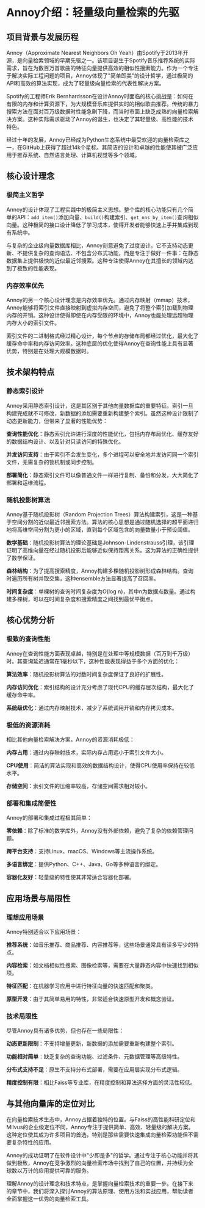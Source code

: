# Annoy介绍：轻量级向量检索的先驱

## 项目背景与发展历程

Annoy（Approximate Nearest Neighbors Oh Yeah）由Spotify于2013年开源，是向量检索领域的早期先驱之一。该项目诞生于Spotify音乐推荐系统的实际需求，旨在为数百万首歌曲的特征向量提供高效的相似性搜索能力。作为一个专注于解决实际工程问题的项目，Annoy体现了"简单即美"的设计哲学，通过极简的API和高效的算法实现，成为了轻量级向量检索的代表性解决方案。

Spotify的工程师Erik Bernhardsson在设计Annoy时面临的核心挑战是：如何在有限的内存和计算资源下，为大规模音乐库提供实时的相似歌曲推荐。传统的暴力搜索方法在面对百万级数据时性能急剧下降，而当时市面上缺乏成熟的向量检索解决方案。这种实际需求驱动了Annoy的诞生，也决定了其轻量级、高性能的技术特色。

经过十年的发展，Annoy已经成为Python生态系统中最受欢迎的向量检索库之一，在GitHub上获得了超过14k个星标。其简洁的设计和卓越的性能使其被广泛应用于推荐系统、自然语言处理、计算机视觉等多个领域。

## 核心设计理念

### 极简主义哲学

Annoy的设计体现了工程实践中的极简主义思想。整个库的核心功能只有几个简单的API：`add_item()`添加向量、`build()`构建索引、`get_nns_by_item()`查询相似向量。这种极简的接口设计降低了学习成本，使得开发者能够快速上手并集成到现有系统中。

与复杂的企业级向量数据库相比，Annoy刻意避免了过度设计。它不支持动态更新、不提供复杂的查询语法、不包含分布式功能，而是专注于做好一件事：在静态数据集上提供极快的近似最近邻搜索。这种专注使得Annoy在其擅长的领域内达到了极致的性能表现。

### 内存效率优先

Annoy的另一个核心设计理念是内存效率优先。通过内存映射（mmap）技术，Annoy能够将索引文件直接映射到虚拟内存空间，避免了将整个索引加载到物理内存的开销。这种设计使得即使在内存受限的环境中，Annoy也能处理远超物理内存大小的索引文件。

索引文件的二进制格式经过精心设计，每个节点的存储布局都经过优化，最大化了缓存命中率和内存访问效率。这种底层的优化使得Annoy在查询性能上具有显著优势，特别是在处理大规模数据时。

## 技术架构特点

### 静态索引设计

Annoy采用静态索引设计，这是其区别于其他向量数据库的重要特征。索引一旦构建完成就不可修改，新数据的添加需要重新构建整个索引。虽然这种设计限制了动态更新能力，但带来了显著的性能优势：

**查询性能优化**：静态索引允许进行深度的性能优化，包括内存布局优化、缓存友好的数据结构设计、以及针对只读访问的特殊优化。

**并发访问支持**：由于索引不会发生变化，多个进程可以安全地并发访问同一个索引文件，无需复杂的锁机制或同步控制。

**部署简化**：静态索引文件可以像普通文件一样进行复制、备份和分发，大大简化了部署和运维流程。

### 随机投影树算法

Annoy基于随机投影树（Random Projection Trees）算法构建索引，这是一种基于空间分割的近似最近邻搜索方法。算法的核心思想是通过随机选择的超平面递归地将高维空间分割为更小的区域，直到每个区域包含的向量数量小于预设阈值。

**数学基础**：随机投影树算法的理论基础是Johnson-Lindenstrauss引理，该引理证明了高维向量在经过随机投影后能够近似保持距离关系。这为算法的正确性提供了数学保证。

**森林结构**：为了提高搜索精度，Annoy构建多棵随机投影树形成森林结构。查询时遍历所有树并取交集，这种ensemble方法显著提高了召回率。

**时间复杂度**：单棵树的查询时间复杂度为O(log n)，其中n为数据点数量。通过构建多棵树，可以在时间复杂度和搜索精度之间找到最优平衡点。

## 核心优势分析

### 极致的查询性能

Annoy在查询性能方面表现卓越，特别是在处理中等规模数据（百万到千万级）时。其查询延迟通常在1毫秒以下，这种性能表现得益于多个方面的优化：

**算法效率**：随机投影树算法的对数时间复杂度保证了良好的扩展性。

**内存访问优化**：索引结构的设计充分考虑了现代CPU的缓存层次结构，最大化了缓存命中率。

**系统级优化**：通过内存映射技术，减少了系统调用开销和内存拷贝成本。

### 极低的资源消耗

相比其他向量检索解决方案，Annoy的资源消耗极低：

**内存占用**：通过内存映射技术，实际内存占用远小于索引文件大小。

**CPU使用**：简洁的算法实现和高效的数据结构设计，使得CPU使用率保持在较低水平。

**存储空间**：索引文件的压缩率较高，存储空间需求相对较小。

### 部署和集成简便性

Annoy的部署和集成过程极其简单：

**零依赖**：除了标准的数学库外，Annoy没有外部依赖，避免了复杂的依赖管理问题。

**跨平台支持**：支持Linux、macOS、Windows等主流操作系统。

**多语言绑定**：提供Python、C++、Java、Go等多种语言的绑定。

**容器化友好**：轻量级的特性使其非常适合容器化部署。

## 应用场景与局限性

### 理想应用场景

Annoy特别适合以下应用场景：

**推荐系统**：如音乐推荐、商品推荐、内容推荐等，这些场景通常具有读多写少的特点。

**内容检索**：如文档相似性搜索、图像检索等，需要在大量静态内容中快速找到相似项。

**特征匹配**：在机器学习应用中进行特征向量的快速匹配和聚类。

**原型开发**：由于其简单易用的特性，非常适合快速原型开发和概念验证。

### 技术局限性

尽管Annoy具有诸多优势，但也存在一些局限性：

**动态更新限制**：不支持增量更新，新数据的添加需要重新构建整个索引。

**功能相对简单**：缺乏复杂的查询功能、过滤条件、元数据管理等高级特性。

**分布式支持不足**：原生不支持分布式部署，需要在应用层实现分布式逻辑。

**精度控制有限**：相比Faiss等专业库，在精度控制和算法选择方面的灵活性较低。

## 与其他向量库的定位对比

在向量检索技术生态中，Annoy占据着独特的位置。与Faiss的高性能科研定位和Milvus的企业级定位不同，Annoy专注于提供简单、高效、轻量级的解决方案。这种定位使其成为许多项目的首选，特别是那些需要快速集成向量检索功能但不需要复杂特性的应用。

Annoy的成功证明了在软件设计中"少即是多"的哲学。通过专注于核心功能并将其做到极致，Annoy在竞争激烈的向量检索市场中找到了自己的位置，并持续为全球数以万计的应用提供可靠的服务。

理解Annoy的设计理念和技术特点，是掌握向量检索技术的重要一步。在接下来的章节中，我们将深入探讨Annoy的算法原理、使用方法和实战应用，帮助读者全面掌握这一优秀的向量检索工具。
